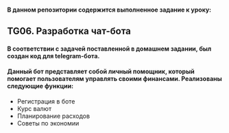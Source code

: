 #### В данном репозитории содержится выполненное задание к уроку:
## TG06. Разработка чат-бота
#### В соответствии с задачей поставленной в домашнем задании, был создан код для telegram-бота.
#### Данный бот представляет собой личный помощник, который помогает пользователям управлять своими финансами. Реализованы следующие функции:
* Регистрация в боте
* Курс валют
* Планирование расходов
* Советы по экономии

